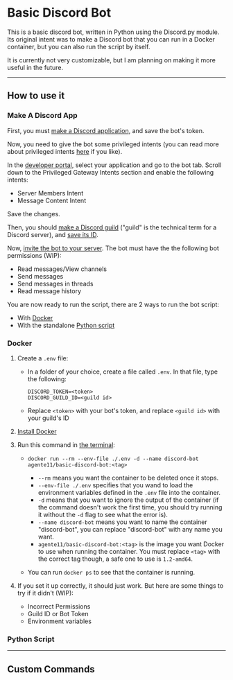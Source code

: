 # Basic Discord Bot #

This is a basic discord bot, written in Python using the Discord.py module. Its original intent was to make a Discord bot that you can run in a Docker container, but you can also run the script by itself.

It is currently not very customizable, but I am planning on making it more useful in the future.

---

## How to use it ##

### Make A Discord App ###

First, you must [make a Discord application](https://discordpy.readthedocs.io/en/latest/discord.html), and save the bot's token.

Now, you need to give the bot some privileged intents (you can read more about privileged intents [here](https://discordpy.readthedocs.io/en/stable/intents.html) if you like).

In the [developer portal](https://discord.com/developers/applications), select your application and go to the bot tab. Scroll down to the Privileged Gateway Intents section and enable the following intents:

- Server Members Intent
- Message Content Intent

Save the changes.

Then, you should [make a Discord guild](https://www.ionos.com/digitalguide/server/know-how/how-to-set-up-a-discord-server/) ("guild" is the technical term for a Discord server), and [save its ID](https://www.alphr.com/discord-find-server-id/).

Now, [invite the bot to your server](https://discordpy.readthedocs.io/en/stable/discord.html#inviting-your-bot). The bot must have the the following bot permissions (WIP):

- Read messages/View channels
- Send messages
- Send messages in threads
- Read message history

You are now ready to run the script, there are 2 ways to run the bot script:

- With [Docker](#docker)
- With the standalone [Python script](#python-script)

### Docker ###

1. Create a `.env` file:
    - In a folder of your choice, create a file called `.env`. In that file, type the following:

        ```.env
        DISCORD_TOKEN=<token>
        DISCORD_GUILD_ID=<guild id>
        ```

    - Replace `<token>` with your bot's token, and replace `<guild id>` with your guild's ID

2. [Install Docker](https://docs.docker.com/get-docker/)
3. Run this command in [the terminal](https://towardsdatascience.com/a-quick-guide-to-using-command-line-terminal-96815b97b955):
    - `docker run --rm --env-file ./.env -d --name discord-bot agente11/basic-discord-bot:<tag>`

        - `--rm` means you want the container to be deleted once it stops.
        - `--env-file ./.env` specifies that you wand to load the environment variables defined in the `.env` file into the container.
        - `-d` means that you want to ignore the output of the container (if the command doesn't work the first time, you should try running it without the `-d` flag to see what the error is).
        - `--name discord-bot` means you want to name the container "discord-bot", you can replace "discord-bot" with any name you want.
        - `agente11/basic-discord-bot:<tag>` is the image you want Docker to use when running the container. You must replace `<tag>` with the correct tag though, a safe one to use is `1.2-amd64`.

    - You can run `docker ps` to see that the container is running.

4. If you set it up correctly, it should just work. But here are some things to try if it didn't (WIP):
    - Incorrect Permissions
    - Guild ID or Bot Token
    - Environment variables

### Python Script ###

---

## Custom Commands ##
